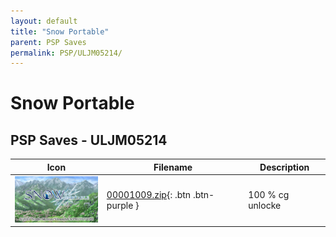 ```yaml
---
layout: default
title: "Snow Portable"
parent: PSP Saves
permalink: PSP/ULJM05214/
---
```

# Snow Portable

## PSP Saves - ULJM05214

| Icon | Filename | Description |
|------|----------|-------------|
| ![Snow Portable](ICON0.PNG) | [00001009.zip](00001009.zip){: .btn .btn-purple } | 100 % cg unlocke |
